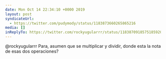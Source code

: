 ```yaml
---
date: Mon Oct 14 22:34:10 +0000 2019
layout: post
syndicateUrl:
  - https://twitter.com/pudymody/status/1183873660265865216
media: []
inReplyTo: https://twitter.com/rockyugularrr/status/1183870918575185920
---
```

@rockyugularrr Para, asumen que se multiplicar y dividir, donde esta la nota de esas dos operaciones?

